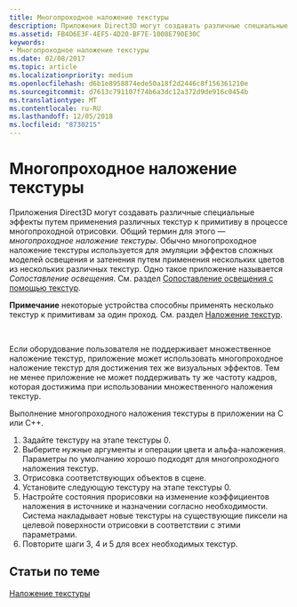 ```yaml
---
title: Многопроходное наложение текстуры
description: Приложения Direct3D могут создавать различные специальные эффекты путем применения различных текстур к примитиву в процессе многопроходной отрисовки.
ms.assetid: FB4D6E3F-4EF5-4D20-BF7E-1008E790E30C
keywords:
- Многопроходное наложение текстуры
ms.date: 02/08/2017
ms.topic: article
ms.localizationpriority: medium
ms.openlocfilehash: d6b1e8958874ede50a18f2d2446c8f156361210e
ms.sourcegitcommit: d7613c791107f74b6a3dc12a372d9de916c0454b
ms.translationtype: MT
ms.contentlocale: ru-RU
ms.lasthandoff: 12/05/2018
ms.locfileid: "8730215"
---
```

# <a name="multipass-texture-blending"></a>Многопроходное наложение текстуры


Приложения Direct3D могут создавать различные специальные эффекты путем применения различных текстур к примитиву в процессе многопроходной отрисовки. Общий термин для этого — *многопроходное наложение текстуры*. Обычно многопроходное наложение текстуры используется для эмуляции эффектов сложных моделей освещения и затенения путем применения нескольких цветов из нескольких различных текстур. Одно такое приложение называется *Сопоставление освещения*. См. раздел [Сопоставление освещения с помощью текстур](light-mapping-with-textures.md).

**Примечание**  некоторые устройства способны применять несколько текстур к примитивам за один проход. См. раздел [Наложение текстур](texture-blending.md).

 

Если оборудование пользователя не поддерживает множественное наложение текстур, приложение может использовать многопроходное наложение текстур для достижения тех же визуальных эффектов. Тем не менее приложение не может поддерживать ту же частоту кадров, которая достижима при использовании множественного наложения текстур.

Выполнение многопроходного наложения текстуры в приложении на C или C++.

1.  Задайте текстуру на этапе текстуры 0.
2.  Выберите нужные аргументы и операции цвета и альфа-наложения. Параметры по умолчанию хорошо подходят для многопроходного наложения текстур.
3.  Отрисовка соответствующих объектов в сцене.
4.  Установите следующую текстуру на этапе текстуры 0.
5.  Настройте состояния прорисовки на изменение коэффициентов наложения в источнике и назначении согласно необходимости. Система накладывает новые текстуры на существующие пиксели на целевой поверхности отрисовки в соответствии с этими параметрами.
6.  Повторите шаги 3, 4 и 5 для всех необходимых текстур.

## <a name="span-idrelated-topicsspanrelated-topics"></a><span id="related-topics"></span>Статьи по теме


[Наложение текстуры](texture-blending.md)

 

 




